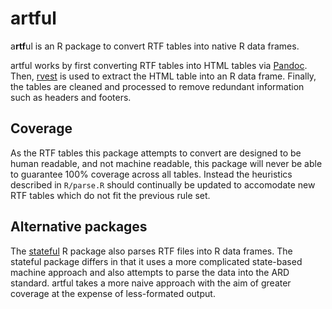 # artful
a**rtf**ul is an R package to convert RTF tables into native R data frames.

artful works by first converting RTF tables into HTML tables via [Pandoc](https://pandoc.org/).
Then, [rvest](https://rvest.tidyverse.org/) is used to extract the HTML table into an R data frame.
Finally, the tables are cleaned and processed to remove redundant information such as headers and footers.

## Coverage
As the RTF tables this package attempts to convert are designed to be human readable, and not machine readable, this package will never be able to guarantee 100% coverage across all tables.
Instead the heuristics described in `R/parse.R` should continually be updated to accomodate new RTF tables which do not fit the previous rule set.

## Alternative packages
The [stateful](https://github.com/BristolMyersSquibb/stateful) R package also parses RTF files into R data frames.
The stateful package differs in that it uses a more complicated state-based machine approach and also attempts to parse the data into the ARD standard.
artful takes a more naive approach with the aim of greater coverage at the expense of less-formated output.
